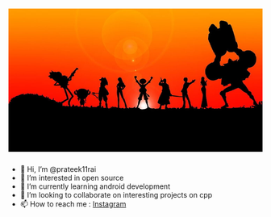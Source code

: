 # ![BANNER](Images/one-piece-nakamas-anime-monkey-d-luffy-wallpaper-preview.jpg)
- 👋 Hi, I’m @prateek11rai
- 👀 I’m interested in open source
- 🌱 I’m currently learning android development
- 💞️ I’m looking to collaborate on interesting projects on cpp
- 📫 How to reach me : [Instagram](https://www.instagram.com/prateek11rai/)

<!---
prateek11rai/prateek11rai is a ✨ special ✨ repository because its `README.md` (this file) appears on your GitHub profile.
You can click the Preview link to take a look at your changes.
--->
